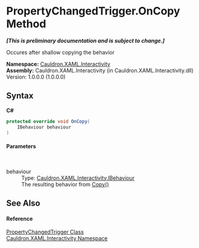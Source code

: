 # PropertyChangedTrigger.OnCopy Method 
 _**\[This is preliminary documentation and is subject to change.\]**_

Occures after shallow copying the behavior

**Namespace:**&nbsp;<a href="N_Cauldron_XAML_Interactivity">Cauldron.XAML.Interactivity</a><br />**Assembly:**&nbsp;Cauldron.XAML.Interactivity (in Cauldron.XAML.Interactivity.dll) Version: 1.0.0.0 (1.0.0.0)

## Syntax

**C#**<br />
``` C#
protected override void OnCopy(
	IBehaviour behaviour
)
```


#### Parameters
&nbsp;<dl><dt>behaviour</dt><dd>Type: <a href="T_Cauldron_XAML_Interactivity_IBehaviour">Cauldron.XAML.Interactivity.IBehaviour</a><br />The resulting behavior from <a href="M_Cauldron_XAML_Interactivity_IBehaviour_Copy">Copy()</a></dd></dl>

## See Also


#### Reference
<a href="T_Cauldron_XAML_Interactivity_PropertyChangedTrigger">PropertyChangedTrigger Class</a><br /><a href="N_Cauldron_XAML_Interactivity">Cauldron.XAML.Interactivity Namespace</a><br />